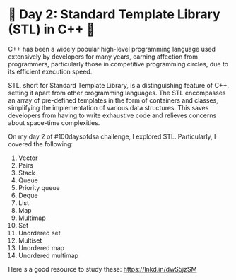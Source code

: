 # 🎉 Day 2: Standard Template Library (STL) in C++ 🎉

C++ has been a widely popular high-level programming language used extensively by developers for many years, earning affection from programmers, particularly those in competitive programming circles, due to its efficient execution speed.

STL, short for Standard Template Library, is a distinguishing feature of C++, setting it apart from other programming languages. The STL encompasses an array of pre-defined templates in the form of containers and classes, simplifying the implementation of various data structures. This saves developers from having to write exhaustive code and relieves concerns about space-time complexities.

On my day 2 of #100daysofdsa challenge, I explored STL.
Particularly, I covered the following:
1. Vector
2. Pairs
3. Stack
4. Queue
5. Priority queue
6. Deque
7. List
8. Map
9. Multimap
10. Set
11. Unordered set
12. Multiset
13. Unordered map
14. Unordered multimap

Here's a good resource to study these:
https://lnkd.in/dwS5jzSM
